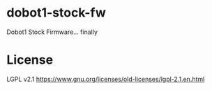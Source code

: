 # dobot1-stock-fw
Dobot1 Stock Firmware... finally

# License
LGPL v2.1 https://www.gnu.org/licenses/old-licenses/lgpl-2.1.en.html
